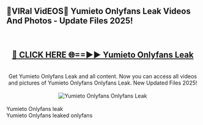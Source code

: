 <h2>🔴VIRal VidEOS🔴 Yumieto Onlyfans Leak Videos And Photos - Update Files 2025!</h2>
<br>
<div align="center">
<h2><a href="https://213.232.235.80/live/video.php?q=yumieto-onlyfans" rel="nofollow">🔴 CLICK HERE 🌐==►► Yumieto Onlyfans Leak</a></h2>
<br>
Get Yumieto Onlyfans Leak and all content. Now you can access all videos and pictures of Yumieto Onlyfans Onlyfans Leak. New Updated Files 2025!
<br>
<br>
<a href="https://213.232.235.80/live/video.php?q=yumieto-onlyfans" rel="nofollow" data-target="animated-image.originalLink"><img src="https://i.imgur.com/dJHk4Zq.gif" alt="Yumieto Onlyfans Onlyfans Leak" style="max-width: 100%; display: inline-block;" data-target="animated-image.originalImage"></a>
</div>
<br>
Yumieto Onlyfans leak<br>
Yumieto Onlyfans leaked onlyfans